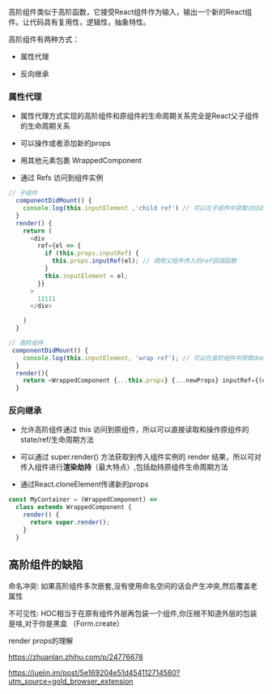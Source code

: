 高阶组件类似于高阶函数，它接受React组件作为输入，输出一个新的React组件。让代码具有复用性，逻辑性，抽象特性。

高阶组件有两种方式： 
- 属性代理  

-  反向继承

### 属性代理  

- 属性代理方式实现的高阶组件和原组件的生命周期关系完全是React父子组件的生命周期关系

- 可以操作或者添加新的props  


- 用其他元素包裹 WrappedComponent

- 通过 Refs 访问到组件实例 

```js
// 子组件
  componentDidMount() {
    console.log(this.inputElement ,'child ref') // 可以在子组件中获取对应dom元素 
  }
  render() {
    return (
      <div 
        ref={el => {
          if (this.props.inputRef) {
            this.props.inputRef(el); // 调用父组件传入的ref回调函数
          }
          this.inputElement = el;
        }}
      >
        12111
      </div>

    )
  }
```
```js
// 高阶组件
 componentDidMount() {
    console.log(this.inputElement, 'wrap ref'); // 可以在高阶组件中获取dom元素 
  }
  render(){
    return <WrappedComponent {...this.props} {...newProps} inputRef={(el)=>{this.inputElement = el}}/>
  }
```



### 反向继承  

- 允许高阶组件通过 this 访问到原组件，所以可以直接读取和操作原组件的 state/ref/生命周期方法

- 可以通过 super.render() 方法获取到传入组件实例的 render 结果，所以可对传入组件进行**渲染劫持**（最大特点）,包括劫持原组件生命周期方法  

-  通过React.cloneElement传递新的props


```js
const MyContainer = (WrappedComponent) =>
  class extends WrappedComponent {
    render() {
      return super.render();
    }
  }
```


## 高阶组件的缺陷  

命名冲突: 如果高阶组件多次嵌套,没有使用命名空间的话会产生冲突,然后覆盖老属性  

不可见性: HOC相当于在原有组件外层再包装一个组件,你压根不知道外层的包装是啥,对于你是黑盒  （Form.create）


render props的理解 

https://zhuanlan.zhihu.com/p/24776678


https://juejin.im/post/5e169204e51d454112714580?utm_source=gold_browser_extension



